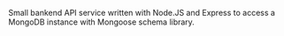 Small bankend API service written with Node.JS and Express to access a MongoDB instance with Mongoose schema library.

